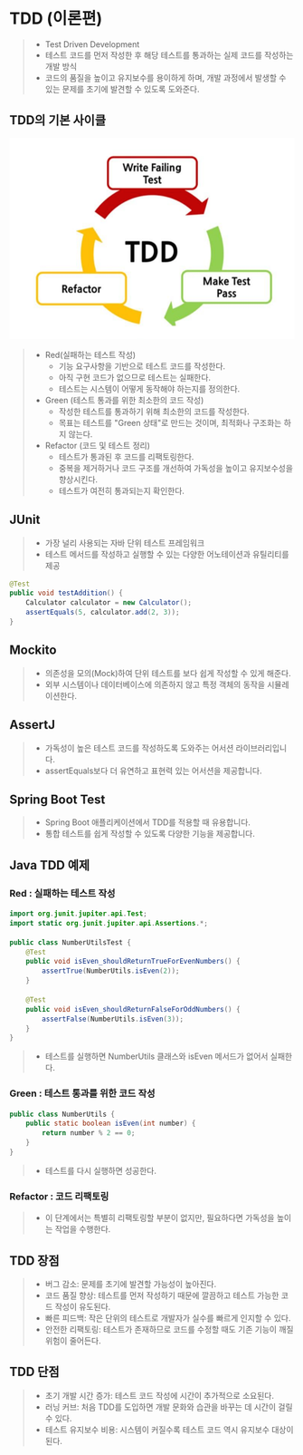 # TDD (이론편)
> - Test Driven Development
> - 테스트 코드를 먼저 작성한 후 해당 테스트를 통과하는 실제 코드를 작성하는 개발 방식
> - 코드의 품질을 높이고 유지보수를 용이하게 하며, 개발 과정에서 발생할 수 있는 문제를 초기에 발견할 수 있도록 도와준다.

## TDD의 기본 사이클
![img.png](img.png)
> - Red(실패하는 테스트 작성)
>   - 기능 요구사항을 기반으로 테스트 코드를 작성한다.
>   - 아직 구현 코드가 없으므로 테스트는 실패한다.
>   - 테스트는 시스템이 어떻게 동작해야 하는지를 정의한다.
> - Green (테스트 통과를 위한 최소한의 코드 작성)
>     - 작성한 테스트를 통과하기 위해 최소한의 코드를 작성한다.
>     - 목표는 테스트를 "Green 상태"로 만드는 것이며, 최적화나 구조화는 하지 않는다.
> - Refactor (코드 및 테스트 정리)
>   - 테스트가 통과된 후 코드를 리팩토링한다.
>   - 중복을 제거하거나 코드 구조를 개선하여 가독성을 높이고 유지보수성을 향상시킨다.
>   - 테스트가 여전히 통과되는지 확인한다.

## JUnit
> - 가장 널리 사용되는 자바 단위 테스트 프레임워크
> - 테스트 메서드를 작성하고 실행할 수 있는 다양한 어노테이션과 유틸리티를 제공
```java
@Test
public void testAddition() {
    Calculator calculator = new Calculator();
    assertEquals(5, calculator.add(2, 3));
}
```

## Mockito
> - 의존성을 모의(Mock)하여 단위 테스트를 보다 쉽게 작성할 수 있게 해준다.
> - 외부 시스템이나 데이터베이스에 의존하지 않고 특정 객체의 동작을 시뮬레이션한다.

## AssertJ
> - 가독성이 높은 테스트 코드를 작성하도록 도와주는 어서션 라이브러리입니다.
> - assertEquals보다 더 유연하고 표현력 있는 어서션을 제공합니다.

## Spring Boot Test
> - Spring Boot 애플리케이션에서 TDD를 적용할 때 유용합니다.
> - 통합 테스트를 쉽게 작성할 수 있도록 다양한 기능을 제공합니다.

## Java TDD 예제
### Red : 실패하는 테스트 작성
```java
import org.junit.jupiter.api.Test;
import static org.junit.jupiter.api.Assertions.*;

public class NumberUtilsTest {
    @Test
    public void isEven_shouldReturnTrueForEvenNumbers() {
        assertTrue(NumberUtils.isEven(2));
    }

    @Test
    public void isEven_shouldReturnFalseForOddNumbers() {
        assertFalse(NumberUtils.isEven(3));
    }
}

```

> - 테스트를 실행하면 NumberUtils 클래스와 isEven 메서드가 없어서 실패한다.

### Green : 테스트 통과를 위한 코드 작성
```java
public class NumberUtils {
    public static boolean isEven(int number) {
        return number % 2 == 0;
    }
}

```
> - 테스트를 다시 실행하면 성공한다.

### Refactor : 코드 리팩토링
> - 이 단계에서는 특별히 리팩토링할 부분이 없지만, 필요하다면 가독성을 높이는 작업을 수행한다.

## TDD 장점
> - 버그 감소: 문제를 초기에 발견할 가능성이 높아진다.
> - 코드 품질 향상: 테스트를 먼저 작성하기 때문에 깔끔하고 테스트 가능한 코드 작성이 유도된다.
> - 빠른 피드백: 작은 단위의 테스트로 개발자가 실수를 빠르게 인지할 수 있다.
> - 안전한 리팩토링: 테스트가 존재하므로 코드를 수정할 때도 기존 기능이 깨질 위험이 줄어든다.

## TDD 단점
> - 초기 개발 시간 증가: 테스트 코드 작성에 시간이 추가적으로 소요된다.
> - 러닝 커브: 처음 TDD를 도입하면 개발 문화와 습관을 바꾸는 데 시간이 걸릴 수 있다.
> - 테스트 유지보수 비용: 시스템이 커질수록 테스트 코드 역시 유지보수 대상이 된다.
